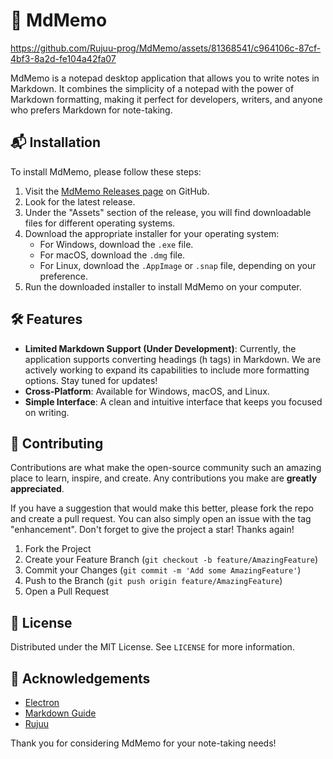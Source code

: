 # 📒 MdMemo


https://github.com/Rujuu-prog/MdMemo/assets/81368541/c964106c-87cf-4bf3-8a2d-fe104a42fa07



MdMemo is a notepad desktop application that allows you to write notes in Markdown. It combines the simplicity of a notepad with the power of Markdown formatting, making it perfect for developers, writers, and anyone who prefers Markdown for note-taking.

## 📬 Installation

To install MdMemo, please follow these steps:

1. Visit the [MdMemo Releases page](https://github.com/Rujuu-prog/MdMemo/releases) on GitHub.
2. Look for the latest release.
3. Under the "Assets" section of the release, you will find downloadable files for different operating systems.
4. Download the appropriate installer for your operating system:
   - For Windows, download the `.exe` file.
   - For macOS, download the `.dmg` file.
   - For Linux, download the `.AppImage` or `.snap` file, depending on your preference.
5. Run the downloaded installer to install MdMemo on your computer.

## 🛠️ Features

- **Limited Markdown Support (Under Development)**: Currently, the application supports converting headings (h tags) in Markdown. We are actively working to expand its capabilities to include more formatting options. Stay tuned for updates!
- **Cross-Platform**: Available for Windows, macOS, and Linux.
- **Simple Interface**: A clean and intuitive interface that keeps you focused on writing.

## 🤝 Contributing

Contributions are what make the open-source community such an amazing place to learn, inspire, and create. Any contributions you make are **greatly appreciated**.

If you have a suggestion that would make this better, please fork the repo and create a pull request. You can also simply open an issue with the tag "enhancement".
Don't forget to give the project a star! Thanks again!

1. Fork the Project
2. Create your Feature Branch (`git checkout -b feature/AmazingFeature`)
3. Commit your Changes (`git commit -m 'Add some AmazingFeature'`)
4. Push to the Branch (`git push origin feature/AmazingFeature`)
5. Open a Pull Request

## 🔏 License

Distributed under the MIT License. See `LICENSE` for more information.

## 📎 Acknowledgements

- [Electron](https://www.electronjs.org/)
- [Markdown Guide](https://www.markdownguide.org/)
- [Rujuu](https://github.com/Rujuu-prog)

Thank you for considering MdMemo for your note-taking needs!
